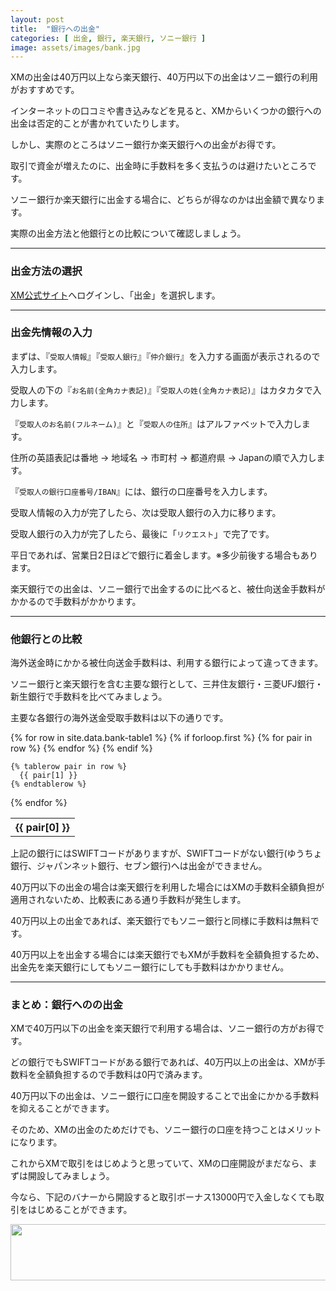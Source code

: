 ```yaml
---
layout: post
title:  "銀行への出金"
categories: [ 出金, 銀行, 楽天銀行, ソニー銀行 ]
image: assets/images/bank.jpg
---
```


XMの出金は40万円以上なら楽天銀行、40万円以下の出金はソニー銀行の利用がおすすめです。

インターネットの口コミや書き込みなどを見ると、XMからいくつかの銀行への出金は否定的ことが書かれていたりします。

しかし、実際のところはソニー銀行か楽天銀行への出金がお得です。

取引で資金が増えたのに、出金時に手数料を多く支払うのは避けたいところです。

ソニー銀行か楽天銀行に出金する場合に、どちらが得なのかは出金額で異なります。

実際の出金方法と他銀行との比較について確認しましょう。

<hr>

### 出金方法の選択

<a href="https://clicks.affstrack.com/c?c=550036&l=ja&p=0">XM公式サイト</a>へログインし、「出金」を選択します。


<hr>

### 出金先情報の入力


まずは、『`受取人情報`』『`受取人銀行`』『`仲介銀行`』を入力する画面が表示されるので入力します。

受取人の下の『`お名前(全角カナ表記)`』『`受取人の姓(全角カナ表記)`』はカタカタで入力します。

『`受取人のお名前(フルネーム)`』と『`受取人の住所`』はアルファベットで入力します。

住所の英語表記は番地 → 地域名 → 市町村 → 都道府県 → Japanの順で入力します。

『`受取人の銀行口座番号/IBAN`』には、銀行の口座番号を入力します。

受取人情報の入力が完了したら、次は受取人銀行の入力に移ります。

受取人銀行の入力が完了したら、最後に「`リクエスト`」で完了です。

平日であれば、営業日2日ほどで銀行に着金します。※多少前後する場合もあります。

楽天銀行での出金は、ソニー銀行で出金するのに比べると、被仕向送金手数料がかかるので手数料がかかります。

<hr>

### 他銀行との比較


海外送金時にかかる被仕向送金手数料は、利用する銀行によって違ってきます。

ソニー銀行と楽天銀行を含む主要な銀行として、三井住友銀行・三菱UFJ銀行・新生銀行で手数料を比べてみましょう。

主要な各銀行の海外送金受取手数料は以下の通りです。

<table>
  {% for row in site.data.bank-table1 %}
    {% if forloop.first %}
    <tr>
      {% for pair in row %}
        <th>{{ pair[0] }}</th>
      {% endfor %}
    </tr>
    {% endif %}

    {% tablerow pair in row %}
      {{ pair[1] }}
    {% endtablerow %}
  {% endfor %}
</table>

上記の銀行にはSWIFTコードがありますが、SWIFTコードがない銀行(ゆうちょ銀行、ジャパンネット銀行、セブン銀行)へは出金ができません。

40万円以下の出金の場合は楽天銀行を利用した場合にはXMの手数料全額負担が適用されないため、比較表にある通り手数料が発生します。

40万円以上の出金であれば、楽天銀行でもソニー銀行と同様に手数料は無料です。

40万円以上を出金する場合には楽天銀行でもXMが手数料を全額負担するため、出金先を楽天銀行にしてもソニー銀行にしても手数料はかかりません。

<hr>


### まとめ：銀行へのの出金


XMで40万円以下の出金を楽天銀行で利用する場合は、ソニー銀行の方がお得です。

どの銀行でもSWIFTコードがある銀行であれば、40万円以上の出金は、XMが手数料を全額負担するので手数料は0円で済みます。

40万円以下の出金は、ソニー銀行に口座を開設することで出金にかかる手数料を抑えることができます。

そのため、XMの出金のためだけでも、ソニー銀行の口座を持つことはメリットになります。

これからXMで取引をはじめようと思っていて、XMの口座開設がまだなら、まずは開設してみましょう。

今なら、下記のバナーから開設すると取引ボーナス13000円で入金しなくても取引をはじめることができます。

<a href="https://clicks.affstrack.com/c?m=7952&c=550036" referrerpolicy="no-referrer-when-downgrade"><img src="https://ads.affstrack.com/i/7952?c=550036" width="728" height="90" referrerpolicy="no-referrer-when-downgrade"/></a>